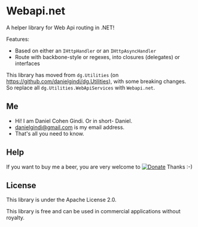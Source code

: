 Webapi.net
==========

A helper library for Web Api routing in .NET!

Features:
* Based on either an `IHttpHandler` or an `IHttpAsyncHandler`
* Route with backbone-style or regexes, into closures (delegates) or interfaces

This library has moved from `dg.Utilities` (on https://github.com/danielgindi/dg.Utilities), with some breaking changes.  
So replace all `dg.Utilities.WebApiServices` with `Webapi.net`.

## Me
* Hi! I am Daniel Cohen Gindi. Or in short- Daniel.
* danielgindi@gmail.com is my email address.
* That's all you need to know.

## Help

If you want to buy me a beer, you are very welcome to
[![Donate](https://www.paypalobjects.com/en_US/i/btn/btn_donate_LG.gif)](https://www.paypal.com/cgi-bin/webscr?cmd=_s-xclick&hosted_button_id=8VJRAFLX66N54)
 Thanks :-)

## License

This library is under the Apache License 2.0.

This library is free and can be used in commercial applications without royalty.